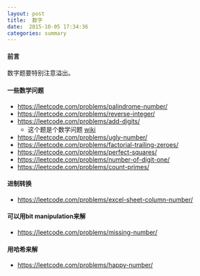 ```yaml
---
layout: post
title:  数字
date:  2015-10-05 17:34:36
categories: summary
---
```


#### 前言

数字题要特别注意溢出。

#### 一些数学问题

- <https://leetcode.com/problems/palindrome-number/>
- <https://leetcode.com/problems/reverse-integer/>
- <https://leetcode.com/problems/add-digits/>
	+ 这个题是个数学问题 [wiki](http://www.wikiwand.com/en/Digital_root)
- <https://leetcode.com/problems/ugly-number/>
- <https://leetcode.com/problems/factorial-trailing-zeroes/>
- <https://leetcode.com/problems/perfect-squares/>
- <https://leetcode.com/problems/number-of-digit-one/>
- <https://leetcode.com/problems/count-primes/>

#### 进制转换

- <https://leetcode.com/problems/excel-sheet-column-number/>

#### 可以用bit manipulation来解

- <https://leetcode.com/problems/missing-number/>

#### 用哈希来解

- <https://leetcode.com/problems/happy-number/>



